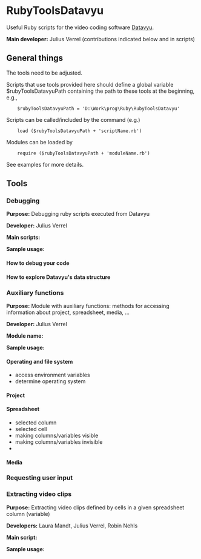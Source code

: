 # RubyToolsDatavyu

Useful Ruby scripts for the video coding software [Datavyu](http://datavyu.org/).

**Main developer:** Julius Verrel (contributions indicated below and in scripts)

## General things

The tools need to be adjusted. 

Scripts that use tools provided here should define a global variable $rubyToolsDatavyuPath containing the path to these tools at the beginning, e.g., 

		$rubyToolsDatavyuPath = 'D:\Work\prog\Ruby\RubyToolsDatavyu'

Scripts can be called/included by the command (e.g.)

		load ($rubyToolsDatavyuPath + 'scriptName.rb')

Modules can be loaded by 

		require ($rubyToolsDatavyuPath + 'moduleName.rb')

See examples for more details.

## Tools

### Debugging 

**Purpose:** Debugging ruby scripts executed from Datavyu

**Developer:** Julius Verrel

**Main scripts:**

**Sample usage:**

#### How to debug your code

#### How to explore Datavyu's data structure 


### Auxiliary functions 

**Purpose:** Module with auxiliary functions: methods for accessing information about project, spreadsheet, media, ...
 

**Developer:** Julius Verrel

**Module name:**

**Sample usage:** 

#### Operating and file system

* access environment variables
* determine operating system

#### Project 

#### Spreadsheet

* selected column
* selected cell
* making columns/variables visible
* making columns/variables invisible
* 

#### Media


### Requesting user input



### Extracting video clips 

**Purpose:** Extracting video clips defined by cells in a given spreadsheet column (variable)

**Developers:** Laura Mandt, Julius Verrel, Robin Nehls

**Main script:**

**Sample usage:**


  
